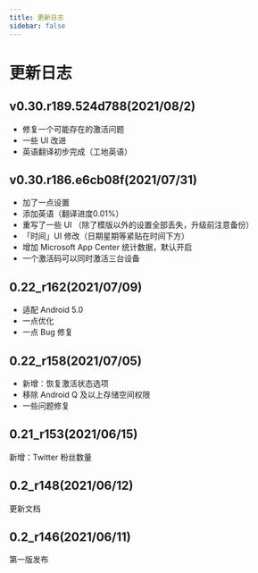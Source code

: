 ```yaml
---
title: 更新日志
sidebar: false
---
```


# 更新日志

## v0.30.r189.524d788(2021/08/2)

- 修复一个可能存在的激活问题
- 一些 UI 改进
- 英语翻译初步完成（工地英语）
## v0.30.r186.e6cb08f(2021/07/31)

- 加了一点设置
- 添加英语（翻译进度0.01%）
- 重写了一些 UI （除了模版以外的设置全部丢失，升级前注意备份）
- 「时间」UI 修改（日期星期等紧贴在时间下方）
- 增加 Microsoft App Center 统计数据，默认开启
- 一个激活码可以同时激活三台设备
## 0.22_r162(2021/07/09)

- 适配 Android 5.0
- 一点优化
- 一点 Bug 修复

## 0.22_r158(2021/07/05)

- 新增：恢复激活状态选项
- 移除 Android Q 及以上存储空间权限
- 一些问题修复

## 0.21_r153(2021/06/15)

新增：Twitter 粉丝数量

## 0.2_r148(2021/06/12)

更新文档

## 0.2_r146(2021/06/11)

第一版发布
